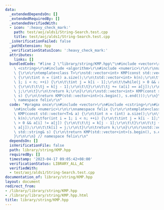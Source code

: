```yaml
---
data:
  _extendedDependsOn: []
  _extendedRequiredBy: []
  _extendedVerifiedWith:
  - icon: ':heavy_check_mark:'
    path: test/aoj/alds1/String-Search.test.cpp
    title: test/aoj/alds1/String-Search.test.cpp
  _isVerificationFailed: false
  _pathExtension: hpp
  _verificationStatusIcon: ':heavy_check_mark:'
  attributes:
    links: []
  bundledCode: "#line 2 \"library/string/KMP.hpp\"\n#include <vector>\r\n#include\
    \ <cstring>\r\n#include <algorithm>\r\n#include <numeric>\r\n\r\nnamespace felix\
    \ {\r\n\r\ntemplate<class T>\r\nstd::vector<int> KMP(const std::vector<T>& a)\
    \ {\r\n\tint n = (int) a.size();\r\n\tstd::vector<int> k(n);\r\n\tfor(int i =\
    \ 1; i < n; ++i) {\r\n\t\tint j = k[i - 1];\r\n\t\twhile(j > 0 && a[i] != a[j])\
    \ {\r\n\t\t\tj = k[j - 1];\r\n\t\t}\r\n\t\tj += (a[i] == a[j]);\r\n\t\tk[i] =\
    \ j;\r\n\t}\r\n\treturn k;\r\n}\r\n\r\nstd::vector<int> KMP(const std::string&\
    \ s) {\r\n\treturn KMP(std::vector<int>(s.begin(), s.end()));\r\n}\r\n\r\n} //\
    \ namespace felix\r\n"
  code: "#pragma once\r\n#include <vector>\r\n#include <cstring>\r\n#include <algorithm>\r\
    \n#include <numeric>\r\n\r\nnamespace felix {\r\n\r\ntemplate<class T>\r\nstd::vector<int>\
    \ KMP(const std::vector<T>& a) {\r\n\tint n = (int) a.size();\r\n\tstd::vector<int>\
    \ k(n);\r\n\tfor(int i = 1; i < n; ++i) {\r\n\t\tint j = k[i - 1];\r\n\t\twhile(j\
    \ > 0 && a[i] != a[j]) {\r\n\t\t\tj = k[j - 1];\r\n\t\t}\r\n\t\tj += (a[i] ==\
    \ a[j]);\r\n\t\tk[i] = j;\r\n\t}\r\n\treturn k;\r\n}\r\n\r\nstd::vector<int> KMP(const\
    \ std::string& s) {\r\n\treturn KMP(std::vector<int>(s.begin(), s.end()));\r\n\
    }\r\n\r\n} // namespace felix\r\n"
  dependsOn: []
  isVerificationFile: false
  path: library/string/KMP.hpp
  requiredBy: []
  timestamp: '2023-04-17 09:05:42+08:00'
  verificationStatus: LIBRARY_ALL_AC
  verifiedWith:
  - test/aoj/alds1/String-Search.test.cpp
documentation_of: library/string/KMP.hpp
layout: document
redirect_from:
- /library/library/string/KMP.hpp
- /library/library/string/KMP.hpp.html
title: library/string/KMP.hpp
---
```

